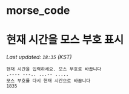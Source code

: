 # morse_code
# 현재 시간을 모스 부호 표시
<!-- MORSE_TIME_START -->
_Last updated: `18:35` (KST)_

```
현재 시간을 입력하세요. 모스 부호로 바꿉니다
.---- ---.. ...-- .....
모스 부호를 다시 현재 시간으로 바꿉니다
1835
```
<!-- MORSE_TIME_END -->
